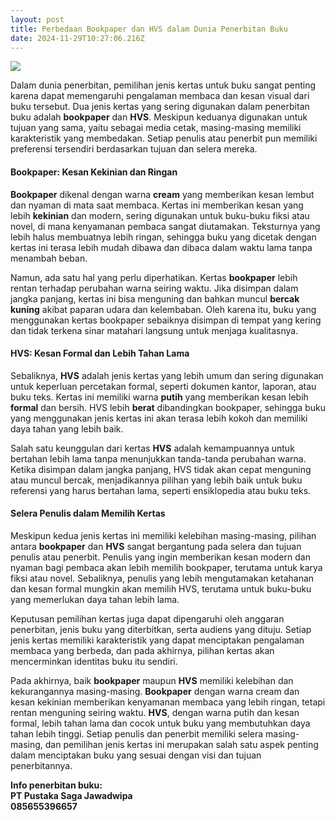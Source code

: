 ```yaml
---
layout: post
title: Perbedaan Bookpaper dan HVS dalam Dunia Penerbitan Buku
date: 2024-11-29T10:27:06.216Z
---
```

![](/images/uploads/images-1-.jpg)

Dalam dunia penerbitan, pemilihan jenis kertas untuk buku sangat penting karena dapat memengaruhi pengalaman membaca dan kesan visual dari buku tersebut. Dua jenis kertas yang sering digunakan dalam penerbitan buku adalah **bookpaper** dan **HVS**. Meskipun keduanya digunakan untuk tujuan yang sama, yaitu sebagai media cetak, masing-masing memiliki karakteristik yang membedakan. Setiap penulis atau penerbit pun memiliki preferensi tersendiri berdasarkan tujuan dan selera mereka.

#### **Bookpaper**: Kesan Kekinian dan Ringan

**Bookpaper** dikenal dengan warna **cream** yang memberikan kesan lembut dan nyaman di mata saat membaca. Kertas ini memberikan kesan yang lebih **kekinian** dan modern, sering digunakan untuk buku-buku fiksi atau novel, di mana kenyamanan pembaca sangat diutamakan. Teksturnya yang lebih halus membuatnya lebih ringan, sehingga buku yang dicetak dengan kertas ini terasa lebih mudah dibawa dan dibaca dalam waktu lama tanpa menambah beban.

Namun, ada satu hal yang perlu diperhatikan. Kertas **bookpaper** lebih rentan terhadap perubahan warna seiring waktu. Jika disimpan dalam jangka panjang, kertas ini bisa menguning dan bahkan muncul **bercak kuning** akibat paparan udara dan kelembaban. Oleh karena itu, buku yang menggunakan kertas bookpaper sebaiknya disimpan di tempat yang kering dan tidak terkena sinar matahari langsung untuk menjaga kualitasnya.

#### **HVS**: Kesan Formal dan Lebih Tahan Lama

Sebaliknya, **HVS** adalah jenis kertas yang lebih umum dan sering digunakan untuk keperluan percetakan formal, seperti dokumen kantor, laporan, atau buku teks. Kertas ini memiliki warna **putih** yang memberikan kesan lebih **formal** dan bersih. HVS lebih **berat** dibandingkan bookpaper, sehingga buku yang menggunakan jenis kertas ini akan terasa lebih kokoh dan memiliki daya tahan yang lebih baik.

Salah satu keunggulan dari kertas **HVS** adalah kemampuannya untuk bertahan lebih lama tanpa menunjukkan tanda-tanda perubahan warna. Ketika disimpan dalam jangka panjang, HVS tidak akan cepat menguning atau muncul bercak, menjadikannya pilihan yang lebih baik untuk buku referensi yang harus bertahan lama, seperti ensiklopedia atau buku teks.

#### **Selera Penulis dalam Memilih Kertas**

Meskipun kedua jenis kertas ini memiliki kelebihan masing-masing, pilihan antara **bookpaper** dan **HVS** sangat bergantung pada selera dan tujuan penulis atau penerbit. Penulis yang ingin memberikan kesan modern dan nyaman bagi pembaca akan lebih memilih bookpaper, terutama untuk karya fiksi atau novel. Sebaliknya, penulis yang lebih mengutamakan ketahanan dan kesan formal mungkin akan memilih HVS, terutama untuk buku-buku yang memerlukan daya tahan lebih lama.

Keputusan pemilihan kertas juga dapat dipengaruhi oleh anggaran penerbitan, jenis buku yang diterbitkan, serta audiens yang dituju. Setiap jenis kertas memiliki karakteristik yang dapat menciptakan pengalaman membaca yang berbeda, dan pada akhirnya, pilihan kertas akan mencerminkan identitas buku itu sendiri.

Pada akhirnya, baik **bookpaper** maupun **HVS** memiliki kelebihan dan kekurangannya masing-masing. **Bookpaper** dengan warna cream dan kesan kekinian memberikan kenyamanan membaca yang lebih ringan, tetapi rentan menguning seiring waktu. **HVS**, dengan warna putih dan kesan formal, lebih tahan lama dan cocok untuk buku yang membutuhkan daya tahan lebih tinggi. Setiap penulis dan penerbit memiliki selera masing-masing, dan pemilihan jenis kertas ini merupakan salah satu aspek penting dalam menciptakan buku yang sesuai dengan visi dan tujuan penerbitannya.

**I﻿nfo penerbitan buku:**\
**PT Pustaka Saga Jawadwipa**\
**085655396657**